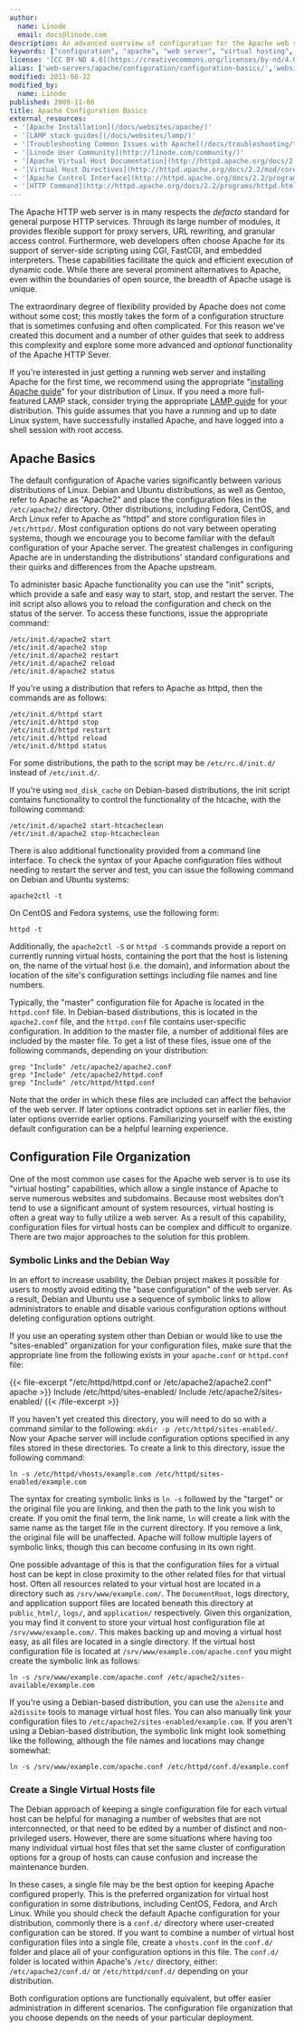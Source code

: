 ```yaml
---
author:
  name: Linode
  email: docs@linode.com
description: An advanced overview of configuration for the Apache web server including virtual hosts and configuration file management
keywords: ["configuration", "apache", "web server", "virtual hosting", "http"]
license: '[CC BY-ND 4.0](https://creativecommons.org/licenses/by-nd/4.0)'
alias: ['web-servers/apache/configuration/configuration-basics/','websites/apache-tips-and-tricks/apache-configuration-basics/']
modified: 2011-08-22
modified_by:
  name: Linode
published: 2009-11-06
title: Apache Configuration Basics
external_resources:
 - '[Apache Installation](/docs/websites/apache/)'
 - '[LAMP stack guides](/docs/websites/lamp/)'
 - '[Troubleshooting Common Issues with Apache](/docs/troubleshooting/troubleshooting-common-apache-issues/)'
 - '[Linode User Community](http://linode.com/community/)'
 - '[Apache Virtual Host Documentation](http://httpd.apache.org/docs/2.2/vhosts/)'
 - '[Virtual Host Directives](http://httpd.apache.org/docs/2.2/mod/core.html#virtualhost)'
 - '[Apache Control Interface](http://httpd.apache.org/docs/2.2/programs/apachectl.html)'
 - '[HTTP Command](http://httpd.apache.org/docs/2.2/programs/httpd.html)'
---
```


The Apache HTTP web server is in many respects the *defacto* standard for general purpose HTTP services. Through its large number of modules, it provides flexible support for proxy servers, URL rewriting, and granular access control. Furthermore, web developers often choose Apache for its support of server-side scripting using CGI, FastCGI, and embedded interpreters. These capabilities facilitate the quick and efficient execution of dynamic code. While there are several prominent alternatives to Apache, even within the boundaries of open source, the breadth of Apache usage is unique.

The extraordinary degree of flexibility provided by Apache does not come without some cost; this mostly takes the form of a configuration structure that is sometimes confusing and often complicated. For this reason we've created this document and a number of other guides that seek to address this complexity and explore some more advanced and *optional* functionality of the Apache HTTP Sever.

If you're interested in just getting a running web server and installing Apache for the first time, we recommend using the appropriate "[installing Apache guide](/docs/websites/apache/)" for your distribution of Linux. If you need a more full-featured LAMP stack, consider trying the appropriate [LAMP guide](/docs/websites/lamp/) for your distribution. This guide assumes that you have a running and up to date Linux system, have successfully installed Apache, and have logged into a shell session with root access.

## Apache Basics

The default configuration of Apache varies significantly between various distributions of Linux. Debian and Ubuntu distributions, as well as Gentoo, refer to Apache as "Apache2" and place the configuration files in the `/etc/apache2/` directory. Other distributions, including Fedora, CentOS, and Arch Linux refer to Apache as "httpd" and store configuration files in `/etc/httpd/`. Most configuration options do not vary between operating systems, though we encourage you to become familiar with the default configuration of your Apache server. The greatest challenges in configuring Apache are in understanding the distributions' standard configurations and their quirks and differences from the Apache upstream.

To administer basic Apache functionality you can use the "init" scripts, which provide a safe and easy way to start, stop, and restart the server. The init script also allows you to reload the configuration and check on the status of the server. To access these functions, issue the appropriate command:

    /etc/init.d/apache2 start
    /etc/init.d/apache2 stop
    /etc/init.d/apache2 restart
    /etc/init.d/apache2 reload
    /etc/init.d/apache2 status

If you're using a distribution that refers to Apache as httpd, then the commands are as follows:

    /etc/init.d/httpd start
    /etc/init.d/httpd stop
    /etc/init.d/httpd restart
    /etc/init.d/httpd reload
    /etc/init.d/httpd status

For some distributions, the path to the script may be `/etc/rc.d/init.d/` instead of `/etc/init.d/`.

If you're using `mod_disk_cache` on Debian-based distributions, the init script contains functionality to control the functionality of the htcache, with the following command:

    /etc/init.d/apache2 start-htcacheclean
    /etc/init.d/apache2 stop-htcacheclean

There is also additional functionality provided from a command line interface. To check the syntax of your Apache configuration files without needing to restart the server and test, you can issue the following command on Debian and Ubuntu systems:

    apache2ctl -t

On CentOS and Fedora systems, use the following form:

    httpd -t

Additionally, the `apache2ctl -S` or `httpd -S` commands provide a report on currently running virtual hosts, containing the port that the host is listening on, the name of the virtual host (i.e. the domain), and information about the location of the site's configuration settings including file names and line numbers.

Typically, the "master" configuration file for Apache is located in the `httpd.conf` file. In Debian-based distributions, this is located in the `apache2.conf` file, and the `httpd.conf` file contains user-specific configuration. In addition to the master file, a number of additional files are included by the master file. To get a list of these files, issue one of the following commands, depending on your distribution:

    grep "Include" /etc/apache2/apache2.conf
    grep "Include" /etc/apache2/httpd.conf
    grep "Include" /etc/httpd/httpd.conf

Note that the order in which these files are included can affect the behavior of the web server. If later options contradict options set in earlier files, the later options override earlier options. Familiarizing yourself with the existing default configuration can be a helpful learning experience.

## Configuration File Organization

One of the most common use cases for the Apache web server is to use its "virtual hosting" capabilities, which allow a single instance of Apache to serve numerous websites and subdomains. Because most websites don't tend to use a significant amount of system resources, virtual hosting is often a great way to fully utilize a web server. As a result of this capability, configuration files for virtual hosts can be complex and difficult to organize. There are two major approaches to the solution for this problem.

### Symbolic Links and the Debian Way

In an effort to increase usability, the Debian project makes it possible for users to mostly avoid editing the "base configuration" of the web server. As a result, Debian and Ubuntu use a sequence of symbolic links to allow administrators to enable and disable various configuration options without deleting configuration options outright.

If you use an operating system other than Debian or would like to use the "sites-enabled" organization for your configuration files, make sure that the appropriate line from the following exists in your `apache.conf` or `httpd.conf` file:

{{< file-excerpt "/etc/httpd/httpd.conf or /etc/apache2/apache2.conf" apache >}}
Include /etc/httpd/sites-enabled/
    Include /etc/apache2/sites-enabled/
{{< /file-excerpt >}}


If you haven't yet created this directory, you will need to do so with a command similar to the following: `mkdir -p /etc/httpd/sites-enabled/`. Now your Apache server will include configuration options specified in any files stored in these directories. To create a link to this directory, issue the following command:

    ln -s /etc/httpd/vhosts/example.com /etc/httpd/sites-enabled/example.com

The syntax for creating symbolic links is `ln -s` followed by the "target" or the original file you are linking, and then the path to the link you wish to create. If you omit the final term, the link name, `ln` will create a link with the same name as the target file in the current directory. If you remove a link, the original file will be unaffected. Apache will follow multiple layers of symbolic links, though this can become confusing in its own right.

One possible advantage of this is that the configuration files for a virtual host can be kept in close proximity to the other related files for that virtual host. Often all resources related to your virtual host are located in a directory such as `/srv/www/example.com/`. The `DocumentRoot`, logs directory, and application support files are located beneath this directory at `public_html/`, `logs/`, and `application/` respectively. Given this organization, you may find it convent to store your virtual host configuration file at `/srv/www/example.com/`. This makes backing up and moving a virtual host easy, as all files are located in a single directory. If the virtual host configuration file is located at `/srv/www/example.com/apache.conf` you might create the symbolic link as follows:

    ln -s /srv/www/example.com/apache.conf /etc/apache2/sites-available/example.com

If you're using a Debian-based distribution, you can use the `a2ensite` and `a2dissite` tools to manage virtual host files. You can also manually link your configuration files to `/etc/apache2/sites-enabled/example.com`. If you aren't using a Debian-based distribution, the symbolic link might look something like the following, although the file names and locations may change somewhat:

    ln -s /srv/www/example.com/apache.conf /etc/httpd/conf.d/example.conf

### Create a Single Virtual Hosts file

The Debian approach of keeping a single configuration file for each virtual host can be helpful for managing a number of websites that are not interconnected, or that need to be edited by a number of distinct and non-privileged users. However, there are some situations where having too many individual virtual host files that set the same cluster of configuration options for a group of hosts can cause confusion and increase the maintenance burden.

In these cases, a single file may be the best option for keeping Apache configured properly. This is the preferred organization for virtual host configuration in some distributions, including CentOS, Fedora, and Arch Linux. While you should check the default Apache configuration for your distribution, commonly there is a `conf.d/` directory where user-created configuration can be stored. If you want to combine a number of virtual host configuration files into a single file, create a `vhosts.conf` in the `conf.d/` folder and place all of your configuration options in this file. The `conf.d/` folder is located within Apache's `/etc/` directory, either: `/etc/apache2/conf.d/` or `/etc/httpd/conf.d/` depending on your distribution.

Both configuration options are functionally equivalent, but offer easier administration in different scenarios. The configuration file organization that you choose depends on the needs of your particular deployment.
